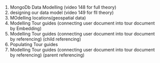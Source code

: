 <!-- Modelling Data and Advanced Mongoose -->
1. MongoDb Data Modelling (video 148 for full theory)
2. designing our data model (video 149 for fll theory)
3. MOdelling locations(geospatial data)
4. Modelling Tour guides (connecting user document into tour document by Embedding)
5. Modelling Tour guides (connecting user document into tour document by referencing) (child referencing)
6. Populating Tour guides
7. Modelling Tour guides (connecting user document into tour document by referencing) (parent referencing)